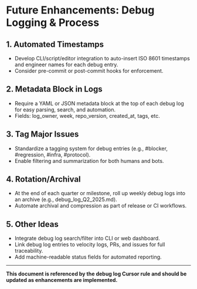 <!-- === OmniNode:Metadata ===
metadata_version: 0.1.0
protocol_version: 1.1.0
owner: OmniNode Team
copyright: OmniNode Team
schema_version: 1.1.0
name: future_enhancements.md
version: 1.0.0
uuid: 9eeb6520-1e9f-44dd-8233-d534654c3699
author: OmniNode Team
created_at: 2025-05-22T17:18:16.682228
last_modified_at: 2025-05-22T21:19:13.516088
description: Stamped by ONEX
state_contract: state_contract://default
lifecycle: active
hash: c6af751a48fc05ffa6561feb988a4eca1070d4dafcb16bb8c141444502cb2257
entrypoint: python@future_enhancements.md
runtime_language_hint: python>=3.11
namespace: onex.stamped.future_enhancements
meta_type: tool
<!-- === /OmniNode:Metadata === -->


# Future Enhancements: Debug Logging & Process

## 1. Automated Timestamps
- Develop CLI/script/editor integration to auto-insert ISO 8601 timestamps and engineer names for each debug entry.
- Consider pre-commit or post-commit hooks for enforcement.

## 2. Metadata Block in Logs
- Require a YAML or JSON metadata block at the top of each debug log for easy parsing, search, and automation.
- Fields: log_owner, week, repo_version, created_at, tags, etc.

## 3. Tag Major Issues
- Standardize a tagging system for debug entries (e.g., #blocker, #regression, #infra, #protocol).
- Enable filtering and summarization for both humans and bots.

## 4. Rotation/Archival
- At the end of each quarter or milestone, roll up weekly debug logs into an archive (e.g., debug_log_Q2_2025.md).
- Automate archival and compression as part of release or CI workflows.

## 5. Other Ideas
- Integrate debug log search/filter into CLI or web dashboard.
- Link debug log entries to velocity logs, PRs, and issues for full traceability.
- Add machine-readable status fields for automated reporting.

---

**This document is referenced by the debug log Cursor rule and should be updated as enhancements are implemented.**
